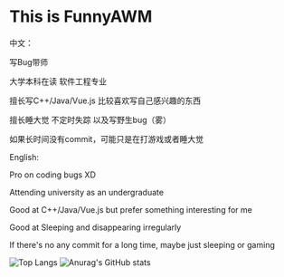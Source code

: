 # This is FunnyAWM

中文：

写Bug带师

大学本科在读 软件工程专业

擅长写C++/Java/Vue.js 比较喜欢写自己感兴趣的东西

擅长睡大觉 不定时失踪 以及写野生bug（雾）

如果长时间没有commit，可能只是在打游戏或者睡大觉

English:

Pro on coding bugs XD

Attending university as an undergraduate

Good at C++/Java/Vue.js but prefer something interesting for me

Good at Sleeping and disappearing irregularly

If there's no any commit for a long time, maybe just sleeping or gaming

![Top Langs](https://github-readme-stats.vercel.app/api/top-langs/?username=FunnyAWM&theme=dark)
![Anurag's GitHub stats](https://github-readme-stats.vercel.app/api?username=FunnyAWM&show_icons=true&theme=dark&icon_color=FFFFFF)

